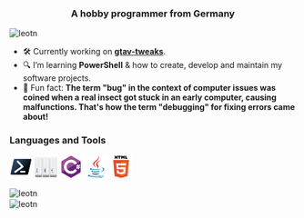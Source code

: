 <h3 align="center">A hobby programmer from Germany</h3>

<p align="left">
  <img src="https://komarev.com/ghpvc/?username=leotn&label=Profile%20views&color=0e75b6&style=flat" alt="leotn"/>
</p>

- 🛠️ Currently working on **[gtav-tweaks](https://github.com/LeoTN/gtav-tweaks)**.
- 🔍 I’m learning **PowerShell** & how to create, develop and maintain my software projects.
- 🌟 Fun fact: **The term "bug" in the context of computer issues was coined when a real insect got stuck in an early computer, causing malfunctions. That's how the term "debugging" for fixing errors came about!**

<div class="container">
  <div class="languages-tools">
    <h3 align="left">Languages and Tools</h3>
    <p align="left">
      <a href="https://docs.microsoft.com/en-us/powershell" target="_blank" rel="noreferrer"><img src="icons/powershell.svg" alt="powershell" width="40" height="40"/></a>
      <a href="https://www.autohotkey.com" target="_blank" rel="noreferrer"><img src="icons/autohotkey.svg" alt="autohotkey" width="40" height="40"/></a>
      <a href="https://learn.microsoft.com/de-de/dotnet/csharp" target="_blank" rel="noreferrer"><img src="icons/csharp.svg" alt="csharp" width="40" height="40"/></a>
      <a href="https://www.java.com" target="_blank" rel="noreferrer"><img src="icons/java.svg" alt="java" width="40" height="40"/></a>
      <a href="https://en.wikipedia.org/wiki/HTML5" target="_blank" rel="noreferrer"><img src="icons/html5.svg" alt="html5" width="40" height="40"/></a>
    </p>
  </div>
  <div class="stats">
    <img align="center" src="https://github-readme-stats.vercel.app/api/top-langs?username=leotn&show_icons=true&locale=en&layout=compact" alt="leotn"/>
    <br>
    <img align="center" src="https://github-readme-stats.vercel.app/api?username=leotn&show_icons=true&locale=en" alt="leotn"/>
  </div>
</div>
